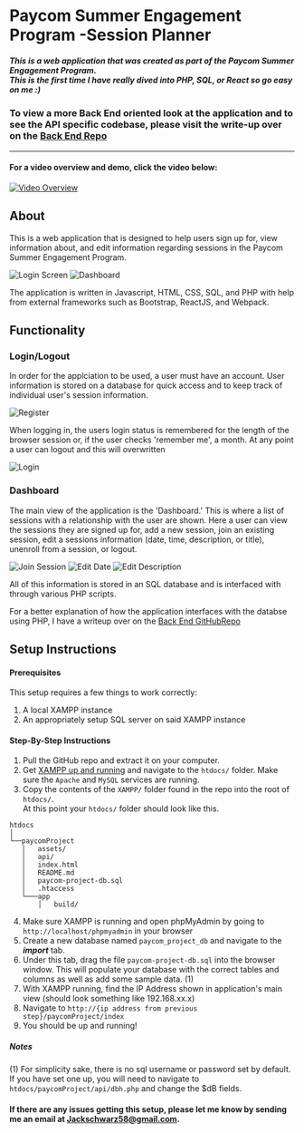# Paycom Summer Engagement Program -Session Planner

##### This is a web application that was created as part of the Paycom Summer Engagement Program. <br> This is the first time I have really dived into PHP, SQL, or React so go easy on me :)

### To view a more Back End oriented look at the application and to see the API specific codebase, please visit the write-up over on the [Back End Repo](https://github.com/Jackschwarz58/ProgramPlannerBackend-Paycom2020)

---

#### For a video overview and demo, click the video below:
[![Video Overview](https://i.imgur.com/v6ltiJI.jpg)](https://www.youtube.com/watch?v=Z091szPwp2Q)

## About

This is a web application that is designed to help users sign up for, view information about, and edit information regarding sessions in the Paycom Summer Engagement Program. 

![Login Screen](https://i.imgur.com/cL0TB6m.png)
![Dashboard](https://i.imgur.com/xUnAq7j.png)

The application is written in Javascript, HTML, CSS, SQL, and PHP with help from external frameworks such as Bootstrap, ReactJS, and Webpack.


## Functionality

### Login/Logout

In order for the applciation to be used, a user must have an account. User information is stored on a database for quick access and to keep track of individual user's session information.

![Register](https://i.imgur.com/pLBoRZ3.png)

When logging in, the users login status is remembered for the length of the browser session or, if the user checks 'remember me', a month. At any point a user can logout and this will overwritten

![Login](https://i.imgur.com/2TMcsM2.png)

### Dashboard

The main view of the application is the 'Dashboard.' This is where a list of sessions with a relationship with the user are shown. Here a user can view the sessions they are signed up for, add a new session, join an existing session, edit a sessions information (date, time, description, or title), unenroll from a session, or logout. 

![Join Session](https://i.imgur.com/3TEjOBt.png)
![Edit Date](https://i.imgur.com/HeEhmym.png)
![Edit Description](https://i.imgur.com/8c0bZug.png)

All of this information is stored in an SQL database and is interfaced with through various PHP scripts. 

For a better explanation of how the application interfaces with the databse using PHP, I have a writeup over on the [Back End GitHubRepo](https://github.com/Jackschwarz58/ProgramPlannerBackend-Paycom2020)

## Setup Instructions

#### Prerequisites

This setup requires a few things to work correctly:
1. A local XAMPP instance
2. An appropriately setup SQL server on said XAMPP instance

#### Step-By-Step Instructions
1. Pull the GitHub repo and extract it on your computer.
2. Get [XAMPP up and running](https://www.ionos.com/digitalguide/server/tools/xampp-tutorial-create-your-own-local-test-server/) and navigate to the `htdocs/` folder. Make sure the `Apache` and `MySQL` services are running.
3. Copy the contents of the `XAMPP/` folder found in the repo into the root of `htdocs/`. <br> At this point your `htdocs/` folder should look like this. 

```
htdocs    
│
└──paycomProject
   │   assets/
   │   api/
   │   index.html
   │   README.md
   │   paycom-project-db.sql
   │   .htaccess
   └───app
       │   build/
```
4. Make sure XAMPP is running and open phpMyAdmin by going to `http://localhost/phpmyadmin` in your browser
5. Create a new database named `paycom_project_db` and navigate to the **_import_** tab.
6. Under this tab, drag the file `paycom-project-db.sql` into the browser window. This will populate your database with the correct tables and columns as well as add some sample data. (1)
7. With XAMPP running, find the IP Address shown in application's main view (should look something like 192.168.xx.x) 
8. Navigate to `http://{ip address from previous step}/paycomProject/index`
9. You should be up and running!

##### Notes
(1) For simplicity sake, there is no sql username or password set by default. If you have set one up, you will need to navigate to `htdocs/paycomProject/api/dbh.php` and change the $dB fields. 

#### If there are any issues getting this setup, please let me know by sending me an email at <Jackschwarz58@gmail.com>.




